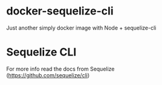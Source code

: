 # docker-sequelize-cli
Just another simply docker image with Node + sequelize-cli

# Sequelize CLI
For more info read the docs from Sequelize (https://github.com/sequelize/cli)


